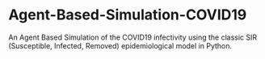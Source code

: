 # Agent-Based-Simulation-COVID19
An Agent Based Simulation of the COVID19 infectivity using the classic SIR (Susceptible, Infected, Removed) epidemiological model in Python.
